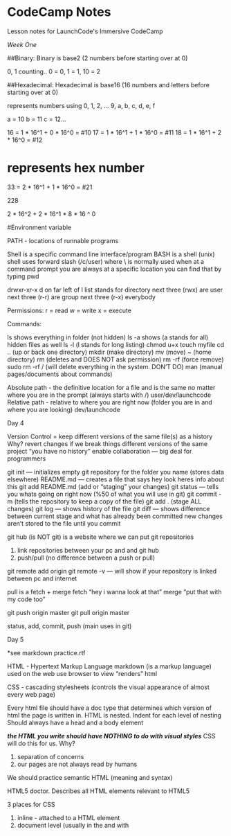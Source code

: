 # CodeCamp Notes

Lesson notes for LaunchCode's Immersive CodeCamp

*Week One*

##Binary:
Binary is base2 (2 numbers before starting over at 0)

0, 1
counting..
0 = 0, 1 = 1, 10 = 2

##Hexadecimal:
Hexadecimal is base16 (16 numbers and letters before starting over at 0)

represents numbers using
0, 1, 2, … 9, a, b, c, d, e, f

a = 10
b = 11
c = 12…

16 = 1 * 16^1 + 0 * 16^0 = #10
17 = 1 * 16^1 + 1 * 16^0 = #11
18 = 1 * 16^1 + 2 * 16^0 = #12

# represents hex number

33 = 2 * 16^1 + 1 * 16^0 = #21

228

2 * 16^2 + 2 * 16^1 * 8 * 16 ^ 0


#Environment variable

PATH - locations of runnable programs

Shell is a specific command line interface/program
BASH is a shell (unix)
shell uses forward slash (/c/user) where \ is normally used
when at a command prompt you are always at a specific location
you can find that by typing pwd

drwxr-xr-x
d on far left of l list stands for directory
next three (rwx) are user
next three (r-r) are group
next three (r-x) everybody

Permissions:
r = read
w = write
x = execute

Commands:

ls shows everything in folder (not hidden)
ls -a shows (a stands for all) hidden files as well
ls -l (l stands for long listing)
chmod u+x
touch myfile
cd .. (up or back one directory)
mkdir (make directory)
mv (move)
~ (home directory)
rm (deletes and DOES NOT ask permission)
rm -rf (force remove)
sudo rm -rf / (will delete everything in the system. DON’T DO)
man (manual pages/documents about commands)

Absolute path - the definitive location for a file and is the same no  matter where you are
			  in the prompt (always starts with /) user/dev/launchcode
Relative path -  relative to where you are right now
			  (folder you are in and where you are looking) dev/launchcode

Day 4

Version Control = keep different versions of the same file(s) as a history
Why?
revert changes if we break things
different versions of the same project
“you have no history”
enable collaboration — big deal for programmers

git init — initializes empty git repository for the folder you name (stores data elsewhere)
README.md — creates a file that says hey look heres info about this
git add README.md (add or “staging” your changes)
git status — tells you whats going on right now (%50 of what you will use in git)
git commit -m (tells the repository to keep a copy of the file)
git add . (stage ALL changes)
git log — shows history of the file
git diff — shows difference between current stage and what has already been committed
new changes aren’t stored to the file until you commit

git hub (is NOT git) is a website where we can put git repositories
1. link repositories between your pc and and git hub
2. push/pull (no difference between a push or pull)

git remote add origin <location>
git remote -v — will show if your repository is linked between pc and internet

pull is a fetch + merge
fetch “hey i wanna look at that” merge “put that with my code too”

git push origin master
git pull origin master

status, add, commit, push (main uses in git)

Day 5

*see markdown practice.rtf

HTML - Hypertext Markup Language
markdown (is a markup language) used on the web
use browser to view “renders” html

CSS - cascading stylesheets (controls the visual appearance of almost every web page)

Every html file should have a doc type that determines which version of html the page is
written in.
HTML is nested.
Indent for each level of nesting
Should always have a head and a body element

***the HTML you write should have NOTHING to do with visual styles***
CSS will do this for us.
Why?
1. separation of concerns
2. our pages are not always read by humans

We should practice semantic HTML (meaning and syntax)

HTML5 doctor. Describes all HTML elements relevant to HTML5

3 places for CSS
1. inline - attached to a HTML element
2. document level (usually in the <head> and with <style> tags)
3. Separate file (stylesheet) .css

these rules cascade that’s why it’s called cascade

Selectors:
element selector  = h1{
ID selector = #heading{ (more specific)
class selector = .blue{ (on a heading, paragraph, link, anything you want to change)

*Week Two*

##Algorithm
is a self-contained step-by-step set of operations to be performed (to solve a problem, carry out operation)

##Syntax 
defined by formal rules, does not specify meaning
Semantics does

## Value Error
when a function is expecting a certain type of parameter and you send it another type instead.


## Name Error
almost always means using a variable before it has been assigned a value (uisng an identifier that hasn't been created yet).

Example: print(my_value)

## Parse Error
is a type of syntax error. Usually means you left out punctuation, paren, etc.

Example: print("hello)

## Type Error
happens when you try to combine items that are incompatible (attempting to carry out an operation with incompatible type(s)).

## Syntax Error
there is a line of code that python doesn't know what to do with (missing colon, indent, etc.).

## Semantic Error
doesn't give you the outcome you want (logic error).

## Attribute Error
caused by using an object attribute that is not defined.

## Indentation Error
Not following Python's whitespace rules.

How to avoid bugs:
Work in small units*
using good names for things (semantics)*



SUBMIT HOMEWORK:
run report from unit-1-assignment-sleepytodd1
./generate-report.sh (generates report)
git status
git commit -m "comment"
git push origin master
your repository link plus /report.html (grade report)
(stage, commit, push. every single time.)

##Loop Components
1.The task that should be repeated
2.The data set that should be used with the task

##Lists
[value1, value2, value3,...]
value is a data, a string, etc.

a list is a single value but with multiple values inside of it.
most programming languages won't let you mix str with int, but python does.

how to check if it's a List:
value = [1, 2, 3, 4]
print(type(value))

##For Loops
A for loop allows us to repeat a section of code a specific number of times by using a list.
the list is the loop body (defines the loop)*
the loop ends when you stop indenting following lines
the loop also ends when the list has been exhausted

##Range function
print(range(5))

output:[0, 1, 2, 3, 4]
starts counting at 0

to create more custom/complicated lists, use:
range(start, stop, step)
start - the first number in the list
stop - the last number in the list + 1
step - how you count to that number

count to 100
range(1, 101, 1)

count to 100 evenly
range(0, 101, 2)

countdown*
range(100, -1, -2)

##Turtles
Turtle is a module that will let us build simple images using loops.

import turtle <<< tells python we are using turtle graphics
zach = turtle.Turtle() <<< Names and creates turtle
zach.forward(50) <<< distance and direction

using a variable

side_length = 50
zach.forward(side_length)
zach.left(90)
zach.forward(side_length)
zach.left(90)
zach.forward(side_length)
zach.left(90)
zach.forward(side_length)

DRY* Don't Repeat Yourself
there's a cleaner way to write this with less chance for error

import turtle
zach = turtle.Turtle()

side_length = input("How long should the square's sides be?")

for side in range(4):
    zach.forward(side_length)
    zach.left(90)

to find what shape you're making divide number of sides by 360 degrees***

##Brief introduction of functions
print, input, range are a few
print("hello world")
name = input("What's your name")
some_numbers = range(1,15, 2)

In these examples the parameters are:
"hello world"
"what's your name?"
(1, 15, 2)

what you get in exchange for these functions you get a value called a RETURN VALUE

we can write our own functions!
def *must start the line* followed by your function name which defines the entry point for the function
following line must be indented because it belongs to that function

ex:
def hello_world():
    return "Hello world"
message = hello_world()
print(message)

output is hello world; the empty parens mean no parameter

ex:
def hello_world(name):
    return "Hello " + name

message = hello_world("Sally")
print(message)

##Modules
ex: turtle
It's a collection of python code that is bundled up for others to use, but which is not part of the core python programming language.
To use modules, we must install and then import them.

There are only 3 modules available: turtle, math, random.

installing a module requires a program like pip or conda.
$ conda install pytest
$ pip install pytest-html

pip - installs packages from the Python Package Index, viewable at pypi.org
conda - installs packages from the Anaconda repository

import to use modules, always put them at the top.
the identifier (turtle) is now available for us to use within our file.

import random
random.random() - returns a random float between 0 and 1
random.randomrange(n, m) - returns a random integer between n and m-1

**random is pseudo-random which is not actually random, but random based off of a previous number**

generate a random float between 1 and 5
num = random.random()
num = num*4 [that gives you a random number between 0 and 4]
num = num+1 [shifts number over 1 making it now between 1 and 4]
+ is a shift and * is a stretch in this scenario

##Running python in terminal
type python press return
>>> means that you are no longer in a normal terminal shell

###Turtle in class Studio
import turtle
import random
#create two Turtles
zach = turtle.Turtle()
jesse = turtle.Turtle()
zach.color("blue")
jesse.color("orange")
zach.shape("turtle")
jesse.shape("circle")
*forward(units)
left(angle)
one random step - turn random, go forward random*
#loop, taking random steps each time
for steps in range(5):
*(0, 360) int
pick number between 1 and 50*
#get random angle
    zach_angle = random.randrange(0, 360)
    jesse_angle = random.randrange(0, 360)

#get random distance#move by those amounts
    zach_dist = random.randrange(1, 50)
    jesse_dist = random.randrange(1, 50)
#move by those distances
    zach_forward(zach_dist)
    zach_left(zach_angle)
    jesse_forward(jesse_dist)
    jesse_forward(jesse_angle)

##function
 is a named sequence of statements that carry out a specific task.
 (nice packaging of an Algorithm)

 calling a function means running the function in a code with return values

 Visualizing a function:
 parameter(s) >> function >> return value (no matter how many parameters you only get one return)

 creating a function for something allows you to reuse that code anywhere in the program
 if you don't store a return variable/value it goes away

 *Activity*

 Function composition is putting a function in a function
 ex: age = int(input("What's your age?"))

if you put code after a return statement it doesn't execute
or the function "exits" when a return statement runs

*Some More Questions

1. Does a function have to have parameters - no, a function may have zero or more parameters, as decided by the programmer.
2. What happens if we call a function without providing a value for one of more input parameters? We get a type error
3. Does a function have to have a return value? no
4. What happens if we have a function that doesn't have a return value, but we try to store a result in a variable? the value that is implicitly returned and stored is the **special value**

the default return of a funtion without a result is none

##Scope
all variables and parameters within a program have a scope. Their scope determines how they may be accessed and used.

ex:
def add_two(num):
 	num = num+2
    return num + 2 (using this elminates the need for the temporary num variable)
add_two(2)
print(num)

input parameter or variable only exist within the function

##Local scope
variables and parameters within a function have local scope. They may only be accessed within the function in which they are defined. We call these variables local variables.

##Global scope
variables and parameters that are not defined within a function have global scope. They may be accessed from anywhere within the given file or program.

num = 2 << Global
def print_num(): << local
	print(num)

print_num()

functions can see things outside of themselves but can't pull from other functions

##Shadowing

num = 2

def print_num(num):
	print(num)

print_num(3)

*this situation has two variables with the same name. in this case, the new variable inside the box (local) ignores (or shadows) the global variable. You also can't change the global variable inside of a local function.*

*To find the absolute value of a number use 
print(abs(put number here))

*math module has a pow function
print(math.pow(number, power))

*max returns the max number sent to it
works with lists and can take any number of args separated by ,
print(max(7, 11))  prints 11

##Accumulator Pattern
def square(x):
    runningtotal = 0
    for counter in range(x):
        runningtotal = runningtotal + x

    return runningtotal

toSquare = 10
squareResult = square(toSquare)
print("The result of", toSquare, "squared is", squareResult)

This process of breaking a problem into smaller subproblems is called functional decomposition.

non fruiful function (or procedure) doesn't return a value 
------------

##Making decisions
*Branching*

code block << true << condition >> false >> code block #2

programs make decisions in the form of true or false (Boolean) *another type* (other types: str, int, float, list)
-must be capitalized
-are not strings; True is different from "True"
-are the result of certain arithmetic comparison expressions

    print(type(True))

    Output: <class 'bool'>

Comparisons: > < >= <= == != 
comparisons turn into a true or false

##Boolean Algebra

Ex: It is Friday and we are in class (and says both are true)
Ex: I am either asleep or awayke (or says one or the other is true)

##Boolean order of OPERATIONS

**
* / // %
+ -
comparisons


##Conditional Syntax (Branching in action)
starts with if condition:
    the next line (code block 1) is indented
ends with else:
    second block of code is also indented

Ex:
if expression_or_variable:
    code
else:
    code 2

% 2 == 0 (shows number is even) same as saying n % 2 == 0
% 2 == 1 (shows number is odd) same as saying n % 2 == 1
% 3 == 0 (shows number is multiple of 3, can be done with any number)

Else conditional is optional

##Nesting Conditionals
if n < 0 :
    print("n is negative")
else: 
    if n > 0:
        print("n is positive")
    else:
        print("n is is 0")

##The elif Clause
we can have multiple branches -- that is, multiple tests -- within the same conditional using elif

if n < 0:
    print("n is negative")
elif n > 0:
    print("n is positive")
else:
    print("n is 0")

*Conditionals only print the first statement it comes across that is True (even if several statements are True)!!*

##radius of circle example:

import math <<< (module example)

def calculate_area_of_circle(radius): <<< (function example, functionn should contain the algorithm)
    area = math.pi(since we imported math) * radius**2
    return area

radius = float(input("What is the radius of your circle?")) <<< test code


if radius >= 0:
    area = calculate_area_of_circle
    print("The area of a circle of radius", radius, "is", area)
esle:
    print("You gave a negative radius. That doesn't work, try again.")

##Simple spell-checker example:
#given a word, determine if it is spelled correctly
def is_spelled_correctly(word): <<< the name of the function tells you this will be a boolean return
    dictionary = ["launchcode", "coding", "blue", "rocket"]
    #return a boolean
    for term in dictionary:
        if word == term:
            return True
    
    return False
print(is_spelled_correctly("red"))

-----------
Week 3

##While Loop
 "indefinite"

while condition:

 code block

 boolean expression
 -comparison
 -boolean function
 -variable or value

 loop as long as condition is true
 danger in the fact that it might never be false
 if the condition is false we will have an infinite loop

ex of infinite loop:
while(True):
    print(i)
    i += 

where infinite loops might be useful:
-games (often infinite)
-web server

while(true):
    # respond to requests

How to ask quesions:
-clearly state what my problem is (where you're confused)
-clearly state what you do understand
-clearly state what you have tried (what did you try and why didn't it work)
-where have you looked for information?

data types - int, str, bool, lists, float

##Primitive Data Types
can it be broken down into something smaller? 
primitive can't be broken down - int, float, bool
not collections

##Composite or Non-primitive
can be broken down - lists and strings (dog "d" "o" "g", [0,1,2,3] 0 1 2 3)
collections

#Characters
we'll refer to a string of length 1 as a character
many programming languages have their own character data type, but Python does not

#Empty collections
we can have collection without anything in the collection [] ''

#Ordered collecions
lists and strings are ordered collections and have a specific order.
we refer to the place of an individual item in that order as it's *index*.
we may acces the individual components using the index of that item.

#Brack notation
allows us to get an individual item out of a list or string
for a list my_list we can get the item with index i using: my_list[i]

***ex:
message = 'Hello'
print(message[1])

output: e (because e is the letter at index 1)***

*strings behave like lists of characters*

***
alphabet = 'abcdefghijklmnopqrstuvwxyz'

for i in range(len(alphabet)): # range(26) -> [0, 1, 2, 3... 25]  DONT DO THIS (maybe sometimes you can, reversing a string, printing every other character from a string)
    print(alphabet[i]) 

for letter in alphabet: DO THIS / MUCH BETTER TO READ AND IS SIMPLER
    print(letter)
***

user_string = input("Enter a string: ")
new_str = ''

for letter in user_string:
    if letter != 'a':
        new_str = new_str + letter
print(new_str)

True of "strings as lists":

ordered collection
indexes/bracket notation
loops over string

Not true of "strings as lists"
name = "chris"
name[0] = 9
[0, 'a', True] (lists can be mixed types and strings can not!)

##Good Problem Solving tips:
- pay attention to implicit information
- writing things down
- asked questions
- thinking through different possibilities

Problem solving is
intuitive
creative
practiceable
synthetic
hard
rewarding
a process

Problem solving is NOT
formulaic
repetitive
easy

#Principles
DONT panic
restate the problem (in your head, in writing, to a classmate)
outline the problem (write down what you know, subdivide into steps)
reduce the problem (think about a simpler version of the problem)
look for similarities (have you solved something similar before, how are they sim/diff?)
DONT panic
